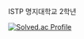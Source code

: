 ISTP
명지대학교 2학년

[![Solved.ac Profile](http://mazassumnida.wtf/api/v2/generate_badge?boj=mspark010506)](https://solved.ac/mspark010506/)

